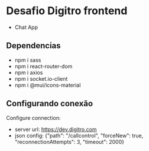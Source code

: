 # Desafio Digitro frontend

- Chat App

## Dependencias
- npm i sass
- npm i react-router-dom
- npm i axios
- npm i socket.io-client
- npm i @mui/icons-material

## Configurando conexão
Configure connection:
- server url: https://dev.digitro.com
- json config: {"path": "/callcontrol", "forceNew": true, "reconnectionAttempts": 3, "timeout": 2000}
